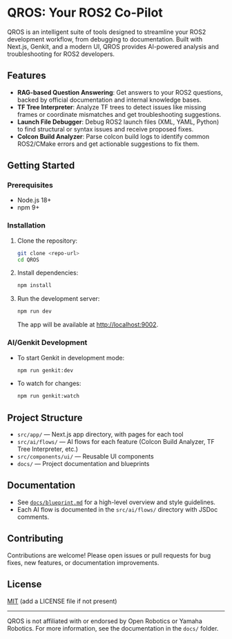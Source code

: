 # QROS: Your ROS2 Co-Pilot

QROS is an intelligent suite of tools designed to streamline your ROS2 development workflow, from debugging to documentation. Built with Next.js, Genkit, and a modern UI, QROS provides AI-powered analysis and troubleshooting for ROS2 developers.

## Features

- **RAG-based Question Answering**: Get answers to your ROS2 questions, backed by official documentation and internal knowledge bases.
- **TF Tree Interpreter**: Analyze TF trees to detect issues like missing frames or coordinate mismatches and get troubleshooting suggestions.
- **Launch File Debugger**: Debug ROS2 launch files (XML, YAML, Python) to find structural or syntax issues and receive proposed fixes.
- **Colcon Build Analyzer**: Parse colcon build logs to identify common ROS2/CMake errors and get actionable suggestions to fix them.

## Getting Started

### Prerequisites
- Node.js 18+
- npm 9+

### Installation

1. Clone the repository:
   ```sh
   git clone <repo-url>
   cd QROS
   ```
2. Install dependencies:
   ```sh
   npm install
   ```
3. Run the development server:
   ```sh
   npm run dev
   ```
   The app will be available at [http://localhost:9002](http://localhost:9002).

### AI/Genkit Development
- To start Genkit in development mode:
  ```sh
  npm run genkit:dev
  ```
- To watch for changes:
  ```sh
  npm run genkit:watch
  ```

## Project Structure

- `src/app/` — Next.js app directory, with pages for each tool
- `src/ai/flows/` — AI flows for each feature (Colcon Build Analyzer, TF Tree Interpreter, etc.)
- `src/components/ui/` — Reusable UI components
- `docs/` — Project documentation and blueprints

## Documentation

- See [`docs/blueprint.md`](docs/blueprint.md) for a high-level overview and style guidelines.
- Each AI flow is documented in the `src/ai/flows/` directory with JSDoc comments.

## Contributing

Contributions are welcome! Please open issues or pull requests for bug fixes, new features, or documentation improvements.

## License

[MIT](LICENSE) (add a LICENSE file if not present)

---

QROS is not affiliated with or endorsed by Open Robotics or Yamaha Robotics. For more information, see the documentation in the `docs/` folder.
